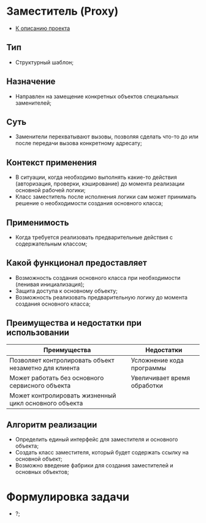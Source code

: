 # Заместитель (Proxy)
* [К описанию проекта](https://github.com/engine-it-in/java-design-patterns)
## Тип
* Структурный шаблон;
## Назначение
* Направлен на замещение конкретных объектов специальных заменителей;
## Суть
* Заменители перехватывают вызовы, позволяя сделать что-то до или 
после передачи вызова конкретному адресату;
## Контекст применения
* В ситуации, когда необходимо выполнять какие-то действия (авторизация, 
проверки, кэширование) до момента реализации основной рабочей логики;
* Класс заместитель после исполнения логики
  сам может принимать решение о необходимости создания основного класса;
## Применимость
* Когда требуется реализовать предварительные действия с содержательным классом;
## Какой функционал предоставляет
* Возможность создания основного класса при необходимости (ленивая инициализация);
* Защита доступа к основному объекту;
* Возможность реализовать предварительную логику до момента создания основного класса;
## Преимущества и недостатки при использовании
| Преимущества                                          | Недостатки                  |
|-------------------------------------------------------|-----------------------------|
| Позволяет контролировать объект незаметно для клиента | Усложнение кода программы   |
| Может работать без основного сервисного объекта       | Увеличивает время обработки |
| Может контролировать жизненный цикл основного объекта |                             |
## Алгоритм реализации
* Определить единый интерфейс для заместителя и основного объекта;
* Создать класс заместителя, который будет содержать ссылку на основной объект;
* Возможно введение фабрики для создания заместителей и основных объектов;
# Формулировка задачи
* ?;